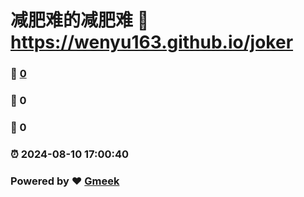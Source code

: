 # 减肥难的减肥难 :link: https://wenyu163.github.io/joker 
### :page_facing_up: [0](https://wenyu163.github.io/joker/tag.html) 
### :speech_balloon: 0 
### :hibiscus: 0 
### :alarm_clock: 2024-08-10 17:00:40 
### Powered by :heart: [Gmeek](https://github.com/Meekdai/Gmeek)
